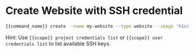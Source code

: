 # Create Website with SSH credential

```bash
{{command_name}} create --name my-website --type website --image 'h1cr.io/website/php-apache:7.2' --ssh my-key
```

Hint: Use ```{{scope}} project credentials list``` or ```{{scope}} user credentials list``` to list available SSH keys.
